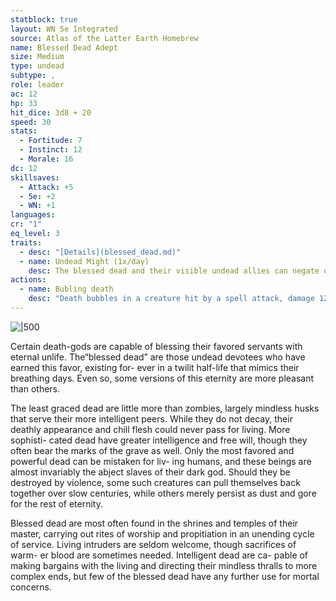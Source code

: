 ```yaml
---
statblock: true
layout: WN 5e Integrated
source: Atlas of the Latter Earth Homebrew
name: Blessed Dead Adept
size: Medium
type: undead
subtype: ,
role: leader
ac: 12
hp: 33
hit_dice: 3d8 + 20
speed: 30 
stats:
  - Fortitude: 7 
  - Instinct: 12
  - Morale: 16
dc: 12
skillsaves:
  - Attack: +5
  - 5e: +2
  - WN: +1
languages: 
cr: "1"
eq_level: 3
traits:
  - desc: "[Details](blessed_dead.md)"
  - name: Undead Might (1x/day)
    desc: The blessed dead and their visible undead allies can negate one instance of damage or control inflicted by Necromantic spells or other anti-undead powers. If the blessed dead is destroyed, this protection ceases for their allies.
actions:
  - name: Bubling death
    desc: "Death bubbles in a creature hit by a spell attack, damage 12 (2d8 + 3)"
---
```


![|500](https://i.imgur.com/M1JiWOO.png)

Certain death-gods are capable of blessing their favored servants with eternal unlife. The“blessed dead” are those undead devotees who have earned this favor, existing for- ever in a twilit half-life that mimics their breathing days. Even so, some versions of this eternity are more pleasant than others.

The least graced dead are little more than zombies, largely mindless husks that serve their more intelligent peers. While they do not decay, their deathly appearance and chill flesh could never pass for living. More sophisti- cated dead have greater intelligence and free will, though they often bear the marks of the grave as well. Only the most favored and powerful dead can be mistaken for liv- ing humans, and these beings are almost invariably the abject slaves of their dark god. Should they be destroyed by violence, some such creatures can pull themselves back together over slow centuries, while others merely persist as dust and gore for the rest of eternity.

Blessed dead are most often found in the shrines and temples of their master, carrying out rites of worship and propitiation in an unending cycle of service. Living intruders are seldom welcome, though sacrifices of warm- er blood are sometimes needed. Intelligent dead are ca- pable of making bargains with the living and directing their mindless thralls to more complex ends, but few of the blessed dead have any further use for mortal concerns.